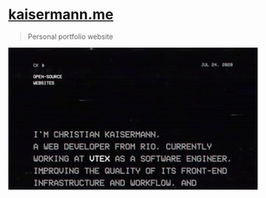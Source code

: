 # [kaisermann.me](https://kaisermann.me)

> Personal portfolio website

![screenshot](/screenshot.jpg)
